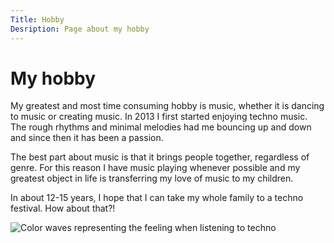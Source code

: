 ```yaml
---
Title: Hobby
Desription: Page about my hobby
---
```


My hobby
====================

My greatest and most time consuming hobby is music, whether it is dancing to music or creating music. 
In 2013 I first started enjoying techno music. The rough rhythms and minimal melodies had me bouncing up and down and since then it has been a passion.

The best part about music is that it brings people together, regardless of genre.
For this reason I have music playing whenever possible and my greatest object in life is transferring my love of music to my children.

In about 12-15 years, I hope that I can take my whole family to a techno festival. How about that?!

![Color waves representing the feeling when listening to techno](image/techno.png?w=400&save-as=jpg&area=50,20,0,10&f=colorize,20,50,0,0)